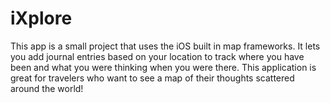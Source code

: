 # iXplore

This app is a small project that uses the iOS built in map frameworks. It lets you add journal entries based on your location to track where you have been and what you were thinking when you were there.
This application is great for travelers who want to see a map of their thoughts scattered around the world!
